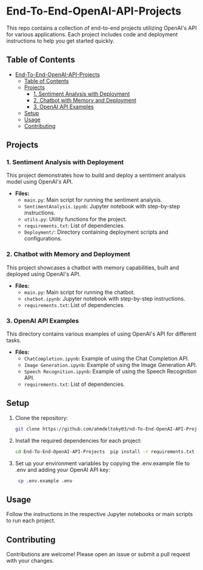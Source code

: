 # End-To-End-OpenAI-API-Projects

This repo contains a collection of end-to-end projects utilizing OpenAI's API for various applications. Each project includes code and deployment instructions to help you get started quickly.

## Table of Contents

- [End-To-End-OpenAI-API-Projects](#end-to-end-openai-api-projects)
  - [Table of Contents](#table-of-contents)
  - [Projects](#projects)
    - [1. Sentiment Analysis with Deployment](#1-sentiment-analysis-with-deployment)
    - [2. Chatbot with Memory and Deployment](#2-chatbot-with-memory-and-deployment)
    - [3. OpenAI API Examples](#3-openai-api-examples)
  - [Setup](#setup)
  - [Usage](#usage)
  - [Contributing](#contributing)



## Projects

### 1. Sentiment Analysis with Deployment

This project demonstrates how to build and deploy a sentiment analysis model using OpenAI's API.

- **Files:**
  - `main.py`: Main script for running the sentiment analysis.
  - `SentimentAnalysis.ipynb`: Jupyter notebook with step-by-step instructions.
  - `utils.py`: Utility functions for the project.
  - `requirements.txt`: List of dependencies.
  - `Deployment/`: Directory containing deployment scripts and configurations.

### 2. Chatbot with Memory and Deployment

This project showcases a chatbot with memory capabilities, built and deployed using OpenAI's API.

- **Files:**
  - `main.py`: Main script for running the chatbot.
  - `chatbot.ipynb`: Jupyter notebook with step-by-step instructions.
  - `requirements.txt`: List of dependencies.

### 3. OpenAI API Examples

This directory contains various examples of using OpenAI's API for different tasks.

- **Files:**
  - `ChatCompletion.ipynb`: Example of using the Chat Completion API.
  - `Image Generation.ipynb`: Example of using the Image Generation API.
  - `Speech Recognition.ipynb`: Example of using the Speech Recognition API.
  - `requirements.txt`: List of dependencies.

## Setup

1. Clone the repository:
   ```sh
   git clone https://github.com/ahmdeltoky03/nd-To-End-OpenAI-API-Projects.git

2. Install the required dependencies for each project:

   ```sh
   cd End-To-End-OpenAI-API-Projects  pip install -r requirements.txt

3. Set up your environment variables by copying the .env.example file to .env and adding your OpenAI API key:
   ```sh
    cp .env.example .env


## Usage
Follow the instructions in the respective Jupyter notebooks or main scripts to run each project.

## Contributing
Contributions are welcome! Please open an issue or submit a pull request with your changes.